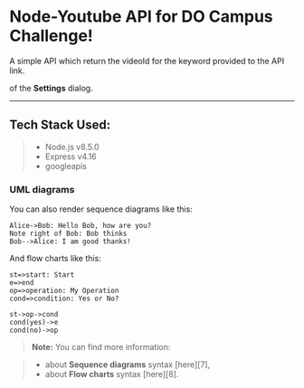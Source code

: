 Node-Youtube API for DO Campus Challenge!
===================


A simple API which return the videoId for the keyword provided to the API link.

of the <i class="icon-cog"></i> **Settings** dialog.

----------


Tech Stack Used:
-------------



> 

> - Node.js v8.5.0
> - Express v4.16
> - googleapis



### UML diagrams

You can also render sequence diagrams like this:

```sequence
Alice->Bob: Hello Bob, how are you?
Note right of Bob: Bob thinks
Bob-->Alice: I am good thanks!
```

And flow charts like this:

```flow
st=>start: Start
e=>end
op=>operation: My Operation
cond=>condition: Yes or No?

st->op->cond
cond(yes)->e
cond(no)->op
```

> **Note:** You can find more information:

> - about **Sequence diagrams** syntax [here][7],
> - about **Flow charts** syntax [here][8].


